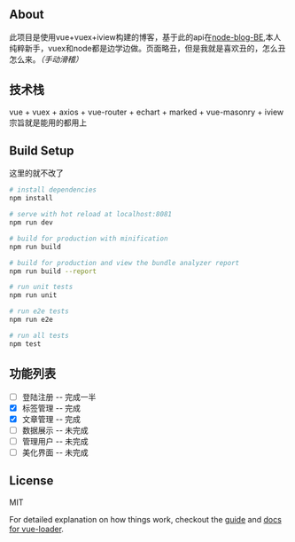 ## About
此项目是使用vue+vuex+iview构建的博客，基于此的api在[node-blog-BE](https://github.com/yiluyanxia/node-blog-BE),本人纯粹新手，vuex和node都是边学边做。页面略丑，但是我就是喜欢丑的，怎么丑怎么来。_（手动滑稽）_

## 技术栈
vue + vuex + axios + vue-router + echart + marked + vue-masonry + iview
宗旨就是能用的都用上


## Build Setup

这里的就不改了

``` bash
# install dependencies
npm install

# serve with hot reload at localhost:8081
npm run dev

# build for production with minification
npm run build

# build for production and view the bundle analyzer report
npm run build --report

# run unit tests
npm run unit

# run e2e tests
npm run e2e

# run all tests
npm test
```
## 功能列表

- [ ] 登陆注册 -- 完成一半
- [x] 标签管理 -- 完成
- [x] 文章管理 -- 完成
- [ ] 数据展示 -- 未完成
- [ ] 管理用户 -- 未完成
- [ ] 美化界面 -- 未完成

## License

MIT

For detailed explanation on how things work, checkout the [guide](http://vuejs-templates.github.io/webpack/) and [docs for vue-loader](http://vuejs.github.io/vue-loader).
